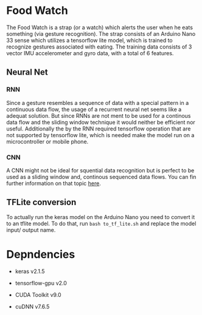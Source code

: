 # Food Watch

The Food Watch is a strap (or a watch) which alerts the user when he eats something (via gesture recognition). The strap consists of an Arduino Nano 33 sense which utilizes a tensorflow lite model, which is trained to recognize gestures associated with eating. The training data consists of 3 vector IMU accelerometer and gyro data, with a total of 6 features.

## Neural Net

### RNN

Since a gesture resembles a sequence of data with a special pattern in a continuous data flow, the usage of a recurrent neural net seems like a adequat solution. But since RNNs are not ment to be used for a continous data flow and the sliding window technique it would neither be efficient nor useful.
Additionally the by the RNN required tensorflow operation that are not supported by tensorflow lite, which is needed make the model run on a microcontroller or mobile phone.

### CNN

A CNN might not be ideal for squential data recognition but is perfect to be used as a sliding window and, continous sequenced data flows.
You can fin further information on that topic [here](https://medium.com/@jon.froiland/convolutional-neural-networks-for-sequence-processing-part-1-420dd9b500).

## TFLite conversion

To actually run the keras model on the Arduino Nano you need to convert it to an tflite model. To do that, run
`bash to_tf_lite.sh` and replace the model input/ output name.

# Depndencies

- keras v2.1.5

- tensorflow-gpu v2.0 <br>

- CUDA Toolkit v9.0

- cuDNN v7.6.5
